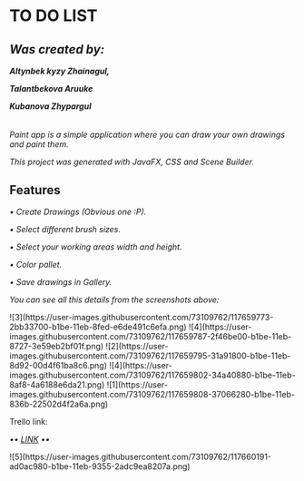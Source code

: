 # TO DO LIST
<h2><b><i>Was created by: </i></b></h2>
<p><b><i>Altynbek kyzy Zhainagul, </i></b></p>
<p><b><i>Talantbekova Aruuke </i></b></p>
<p><b><i>Kubanova Zhypargul </i></b></p>
<h6></h6>
<p><i>Paint app is a simple application where you can draw your own drawings and paint them.</i></p>
<p><i>This project was generated with JavaFX, CSS and Scene Builder.</i></p>
<h2><b>Features</b></h2>
<p><i> • Create Drawings (Obvious one :P).</i></p>
<p><i> • Select different brush sizes. </i></p>
<p><i> • Select your working areas width and height. </i></p>
<p><i> • Color pallet.</i></p>
<p><i> • Save drawings in Gallery.</i></p>
<p><i>You can see all this details from the screenshots above:</i></p>
![3](https://user-images.githubusercontent.com/73109762/117659773-2bb33700-b1be-11eb-8fed-e6de491c6efa.png)
![4](https://user-images.githubusercontent.com/73109762/117659787-2f46be00-b1be-11eb-8727-3e59eb2bf01f.png)
![2](https://user-images.githubusercontent.com/73109762/117659795-31a91800-b1be-11eb-8d92-00d4f61ba8c6.png)
![4](https://user-images.githubusercontent.com/73109762/117659802-34a40880-b1be-11eb-8af8-4a6188e6da21.png)
![1](https://user-images.githubusercontent.com/73109762/117659808-37066280-b1be-11eb-836b-22502d4f2a6a.png)
<p>Trello link: </p>
<p><i> •• <a href="https://trello.com/b/ZMtutb7L/group-project">LINK</a> ••</i></p>
![5](https://user-images.githubusercontent.com/73109762/117660191-ad0ac980-b1be-11eb-9355-2adc9ea8207a.png)
